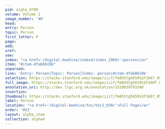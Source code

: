 ```yaml
---
pid: alpha_0700
volume: Volume 2
image_number: '40'
head: 
entry: Person
topic: Person
first_letter: P
page: 
add: 
xref: 
see: 
index: "<a href='/digital-beehive/index4/index_2969/'>person</a>"
item: "#item-dfab0619b"
unparsed: 
line: 'Entry: Person|Topic: Person|Index: person|#item-dfab0619b'
selection: https://stacks.stanford.edu/image/iiif/fm855tg5659%2F1607_0507/777,972,3094,447/full/0/default.jpg
full_image: https://stacks.stanford.edu/image/iiif/fm855tg5659%2F1607_0507/full/full/0/default.jpg
annotation_uri: http://dev.llgc.org.uk/annotation/1528039793340
insertion: 
thumbnail: https://stacks.stanford.edu/image/iiif/fm855tg5659%2F1607_0507/777,972,600,180/250,/0/default.jpg
label: Person
location: "<a href='/digital-beehive/toc/toc2_030/'>Full Page</a>"
order: '053'
layout: alpha_item
collection: alpha4
---
```

